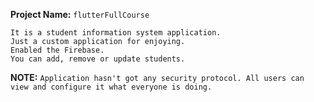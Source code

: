 __Project Name:__ ```flutterFullCourse```
```
It is a student information system application.
Just a custom application for enjoying.
Enabled the Firebase.
You can add, remove or update students.
```


__NOTE:__ ```Application hasn't got any security protocol. All users can view and configure it what everyone is doing.```
